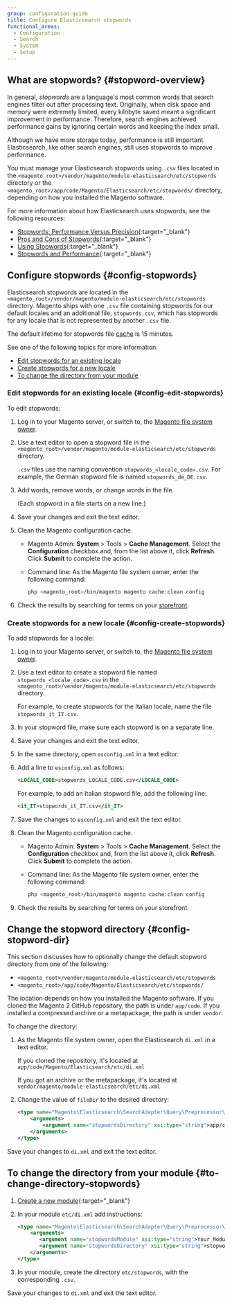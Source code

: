 ```yaml
---
group: configuration-guide
title: Configure Elasticsearch stopwords
functional_areas:
  - Configuration
  - Search
  - System
  - Setup
---
```


## What are stopwords? {#stopword-overview}

In general, *stopwords* are a language's most common words that search engines filter out after processing text. Originally, when disk space and memory were extremely limited, every kilobyte saved meant a significant improvement in performance. Therefore, search engines achieved performance gains by ignoring certain words and keeping the index small.

Although we have more storage today, performance is still important. Elasticsearch, like other search engines, still uses stopwords to improve performance.

You must manage your Elasticsearch stopwords using `.csv` files located in the `<magento_root>/vendor/magento/module-elasticsearch/etc/stopwords` directory or the `<magento_root>/app/code/Magento/Elasticsearch/etc/stopwords/` directory, depending on how you installed the Magento software.

For more information about how Elasticsearch uses stopwords, see the following resources:

*  [Stopwords: Performance Versus Precision](https://www.elastic.co/guide/en/elasticsearch/guide/current/stopwords.html){:target="_blank"}
*  [Pros and Cons of Stopwords](https://www.elastic.co/guide/en/elasticsearch/guide/current/pros-cons-stopwords.html){:target="_blank"}
*  [Using Stopwords](https://www.elastic.co/guide/en/elasticsearch/guide/current/using-stopwords.html){:target="_blank"}
*  [Stopwords and Performance](https://www.elastic.co/guide/en/elasticsearch/guide/current/stopwords-performance.html){:target="_blank"}

## Configure stopwords {#config-stopwords}

Elasticsearch stopwords are located in the `<magento_root>/vendor/magento/module-elasticsearch/etc/stopwords` directory. Magento ships with one `.csv` file containing stopwords for our default locales and an additional file, `stopwords.csv`, which has stopwords for any locale that is not represented by another `.csv` file.

The default lifetime for stopwords file [cache](https://glossary.magento.com/cache) is 15 minutes.

See one of the following topics for more information:

*  [Edit stopwords for an existing locale](#config-edit-stopwords)
*  [Create stopwords for a new locale](#config-create-stopwords)
*  [To change the directory from your module](#to-change-directory-stopwords)

### Edit stopwords for an existing locale {#config-edit-stopwords}

To edit stopwords:

1. Log in to your Magento server, or switch to, the [Magento file system owner]({{page.baseurl}}/install-gde/prereq/apache-user.html).
1. Use a text editor to open a stopword file in the `<magento_root>/vendor/magento/module-elasticsearch/etc/stopwords` directory.

   `.csv` files use the naming convention `stopwords_<locale_code>.csv`. For example, the German stopword file is named `stopwords_de_DE.csv`.

1. Add words, remove words, or change words in the file.

   (Each stopword in a file starts on a new line.)

1. Save your changes and exit the text editor.
1. Clean the Magento configuration cache.

   *  Magento Admin: **System** > Tools > **Cache Management**. Select the **Configuration** checkbox and, from the list above it, click **Refresh**. Click **Submit** to complete the action.

   *  Command line: As the Magento file system owner, enter the following command:

      ```bash
      php <magento_root>/bin/magento magento cache:clean config
      ```

1. Check the results by searching for terms on your [storefront](https://glossary.magento.com/storefront).

### Create stopwords for a new locale {#config-create-stopwords}

To add stopwords for a locale:

1. Log in to your Magento server, or switch to, the [Magento file system owner]({{page.baseurl}}/install-gde/prereq/apache-user.html).

1. Use a text editor to create a stopword file named `stopwords_<locale_code>.csv` in the `<magento_root>/vendor/magento/module-elasticsearch/etc/stopwords` directory.

   For example, to create stopwords for the Italian locale, name the file `stopwords_it_IT.csv`.

1. In your stopword file, make sure each stopword is on a separate line.
1. Save your changes and exit the text editor.
1. In the same directory, open `esconfig.xml` in a text editor.
1. Add a line to `esconfig.xml` as follows:

   ```xml
   <LOCALE_CODE>stopwords_LOCALE_CODE.csv</LOCALE_CODE>
   ```

   For example, to add an Italian stopword file, add the following line:

   ```xml
   <it_IT>stopwords_it_IT.csv</it_IT>
   ```

1. Save the changes to `esconfig.xml` and exit the text editor.
1. Clean the Magento configuration cache.

   *  Magento Admin: **System** > Tools > **Cache Management**. Select the **Configuration** checkbox and, from the list above it, click **Refresh**. Click **Submit** to complete the action.

   *  Command line: As the Magento file system owner, enter the following command:

      ```bash
      php <magento_root>/bin/magento magento cache:clean config
      ```

1. Check the results by searching for terms on your storefront.

## Change the stopword directory {#config-stopword-dir}

This section discusses how to optionally change the default stopword directory from one of the following:

*  `<magento_root>/vendor/magento/module-elasticsearch/etc/stopwords`
*  `<magento_root>/app/code/Magento/Elasticsearch/etc/stopwords/`

The location depends on how you installed the Magento software. If you cloned the Magento 2 GitHub repository, the path is under `app/code`. If you installed a compressed archive or a metapackage, the path is under `vendor`.

To change the directory:

1. As the Magento file system owner, open the Elasticsearch `di.xml` in a text editor.

   If you cloned the repository, it's located at `app/code/Magento/Elasticsearch/etc/di.xml`

   If you got an archive or the metapackage, it's located at `vendor/magento/module-elasticsearch/etc/di.xml`

1. Change the value of `fileDir` to the desired directory:

    ```xml
    <type name="Magento\Elasticsearch\SearchAdapter\Query\Preprocessor\Stopwords">
        <arguments>
            <argument name="stopwordsDirectory" xsi:type="string">app/code/Magento/Elasticsearch/etc/stopwords</argument>
        </arguments>
    </type>
    ```

Save your changes to `di.xml` and exit the text editor.

## To change the directory from your module {#to-change-directory-stopwords}

1. [Create a new module](https://devdocs.magento.com/guides/v2.3/extension-dev-guide/build/module-file-structure.html){:target="_blank"}
1. In your module `etc/di.xml` add instructions:

    ```xml
    <type name="Magento\Elasticsearch\SearchAdapter\Query\Preprocessor\Stopwords">
        <arguments>
           <argument name="stopwordsModule" xsi:type="string">Your_Module</argument>
           <argument name="stopwordsDirectory" xsi:type="string">stopwords</argument>
        </arguments>
    </type>
    ```

1. In your module, create the directory `etc/stopwords`, with the corresponding `.csv`.

Save your changes to `di.xml` and exit the text editor.

